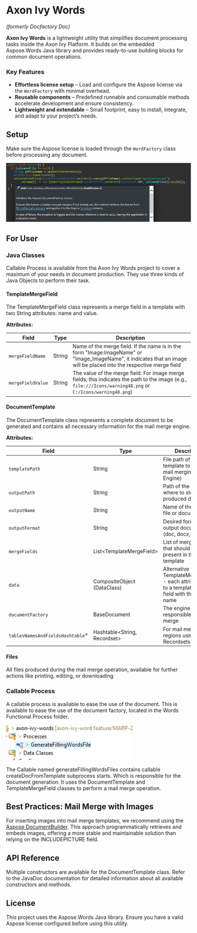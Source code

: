 # Axon Ivy Words
*(formerly Docfactory Doc)*

**Axon Ivy Words** is a lightweight utility that simplifies document processing tasks inside the Axon Ivy Platform. It builds on the embedded Aspose.Words Java library and provides ready-to-use building blocks for common document operations.

### Key Features
- **Effortless license setup** – Load and configure the Aspose license via the `WordFactory` with minimal overhead.
- **Reusable components** – Predefined runnable and consumable methods accelerate development and ensure consistency.
- **Lightweight and extendable** – Small footprint, easy to install, integrate, and adapt to your project’s needs.

## Setup
Make sure the Aspose license is loaded through the `WordFactory` class before processing any document.

![load license](images/load-license.png)

## For User

### Java Classes

Callable Process is available from the Axon Ivy Words project to cover a maximum of your needs in document production. They use three kinds of Java Objects to perform their task.

#### TemplateMergeField

The TemplateMergeField class represents a merge field in a template with two String attributes: name and value.

**Attributes:**

| Field | Type | Description |
|-------|------|-------------|
| `mergeFieldName` | String | Name of the merge field. If the name is in the form "Image:ImageName" or "Image_ImageName", it indicates that an image will be placed into the respective merge field |
| `mergeFieldValue` | String | The value of the merge field. For image merge fields, this indicates the path to the image (e.g., `file:///Icons/warning48.png` or `C:/Icons/warning48.png`) |

#### DocumentTemplate

The DocumentTemplate class represents a complete document to be generated and contains all necessary information for the mail merge engine.

**Attributes:**

| Field | Type | Description |
|-------|------|-------------|
| `templatePath` | String | File path of the template to use for mail merging (on the Engine) |
| `outputPath` | String | Path of the folder where to store the produced document |
| `outputName` | String | Name of the output file or document |
| `outputFormat` | String | Desired format of the output document (doc, docx, etc.) |
| `mergeFields` | List\<TemplateMergeField\> | List of merge fields that should be present in the template |
| `data` | CompositeObject (DataClass) | Alternative to List of TemplateMergeFields - each attribute links to a template merge field with the same name |
| `documentFactory` | BaseDocument | The engine responsible for mail merge |
| `tablesNamesAndFieldsHashtable`* | Hashtable\<String, Recordset\> | For mail merge with regions using Recordsets |

#### Files

All files produced during the mail merge operation, available for further actions like printing, editing, or downloading.

### Callable Process
A callable process is available to ease the use of the document. This is available to ease the use of the document factory, located in the Words Functional Process folder.

![callable-process](images/callable-process.png)

The Callable named generateFillingWordsFiles contains callable createDocFromTemplate subprocess starts. Which is responsible for the document generation. It uses the DocumentTemplate and TemplateMergeField classes to perform a mail merge operation.

## Best Practices: Mail Merge with Images

For inserting images into mail merge templates, we recommend using the [Aspose DocumentBuilder](https://docs.aspose.com/words/java/insert-picture-in-document/). This approach programmatically retrieves and embeds images, offering a more stable and maintainable solution than relying on the INCLUDEPICTURE field.

## API Reference

Multiple constructors are available for the DocumentTemplate class. Refer to the JavaDoc documentation for detailed information about all available constructors and methods.

## License

This project uses the Aspose.Words Java library. Ensure you have a valid Aspose license configured before using this utility.

